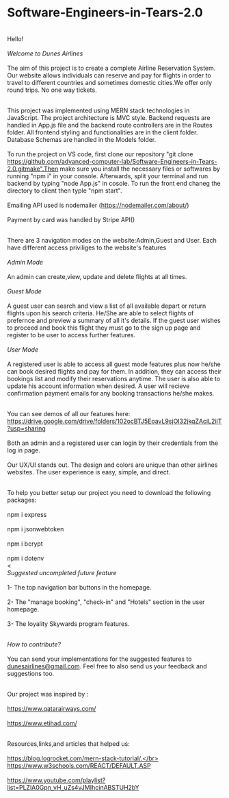 # Software-Engineers-in-Tears-2.0

<br>Hello!<br />
<br>*Welcome to Dunes Airlines*<br />
<br>The aim of this project is to create a complete Airline Reservation System. Our website allows individuals can reserve and pay
for flights in order to travel to different countries and sometimes domestic cities.We offer only round trips. No one way tickets.<br />

<br> This project was implemented using MERN stack technologies in JavaScript. The project architecture is MVC style. Backend requests are handled in App.js file and the backend route controllers are in the Routes folder. All frontend styling and functionalities are in the client folder. Database Schemas are handled in the Models folder. <br />
<br>To run the project on VS code, first clone our repository "git clone https://github.com/advanced-computer-lab/Software-Engineers-in-Tears-2.0.gitmake".Then make sure you install the necessary files or softwares by running "npm i" in your console. Afterwards, split your terminal and run backend by typing "node App.js" in cosole. To run the front end chaneg the directory to client then typle "npm start".<br />
<br> Emailing API used is nodemailer (https://nodemailer.com/about/)<br/>
<br> Payment by card was handled by Stripe API()<br/>


<br> There are 3 navigation modes on the website:Admin,Guest and User. Each have different access priviliges to the website's features <br />
<br> *Admin Mode* <br />
<br> An admin can create,view, update and delete flights at all times.<br />
<br> *Guest Mode* <br />
<br> A guest user can search and view a list of all available depart or return flights upon his search criteria. He/She are able to select flights of prefernce and preview a summary of all it's details. If the guest user wishes to proceed and book this flight they must go to the sign up page and register to be user to access further features.<br />
<br>*User Mode*<br />
<br> A registered user is able to access all guest mode features plus now he/she can book desired flights and pay for them. In addition, they can access their bookings list and modify their reservations anytime. The user is also able to update his account information when desired. A user will recieve confirmation payment emails for any booking transactions he/she makes.<br />

<br> You can see demos of all our features here: https://drive.google.com/drive/folders/102ocBTJ5EoavL9sjOI32jkqZAciL2iIT?usp=sharing <br/>
<br> Both an admin and a registered user can login by their credentials from the log in page. <br/>
<br> Our UX/UI stands out. The design and colors are unique than other airlines websites. The user experience is easy, simple, and direct.</br>

<br> To help you better setup our project you need to download the following packages:</br>
<br>npm i express</br>
<br>npm i jsonwebtoken</br>
<br> npm i bcrypt</br>
<br> npm i dotenv</br>
<
<br>*Suggested uncompleted future feature*<br>
<br> 1- The top navigation bar buttons in the homepage.<br/>
<br> 2- The "manage booking", "check-in" and "Hotels" section in the user homepage.<br/>
<br> 3- The loyality Skywards program features. <br/>


<br> *How to contribute?*<br/>
<br> You can send your implementations for the suggested features to dunesairlines@gmail.com. Feel free to also send us your feedback and suggestions too.<br/>

<br>Our project was inspired by :</br>
<br>https://www.qatarairways.com/</br>
<br>https://www.etihad.com/</br>

<br>Resources,links,and articles that helped us:</br>
<br>https://blog.logrocket.com/mern-stack-tutorial/.</br>
<br>https://www.w3schools.com/REACT/DEFAULT.ASP</br>
<br>https://www.youtube.com/playlist?list=PLZlA0Gpn_vH_uZs4vJMIhcinABSTUH2bY</br>

